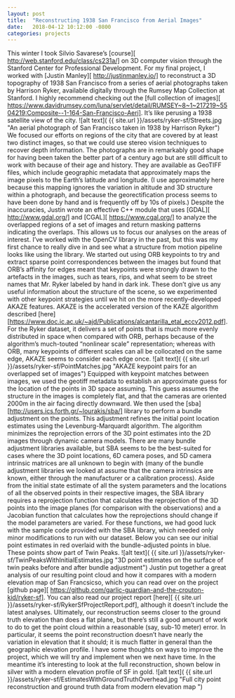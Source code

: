 ```yaml
---
layout: post
title:  "Reconstructing 1938 San Francisco from Aerial Images"
date:   2018-04-12 10:12:00 -0800
categories: projects
---
```


This winter I took Silvio Savarese’s [course][ http://web.stanford.edu/class/cs231a/] on 3D computer vision through the Stanford Center for Professional Development. For my final project, I worked with [Justin Manley][ http://justinmanley.io/] to reconstruct a 3D topography of 1938 San Francisco from a series of aerial photographs taken by Harrison Ryker, available digitally through the Rumsey Map Collection at Stanford. I highly recommend checking out the [full collection of images][ https://www.davidrumsey.com/luna/servlet/detail/RUMSEY~8~1~217219~5504219:Composite--1-164-San-Francisco-Aeri]. It’s like perusing a 1938 satellite view of the city.
![alt text]( {{ site.url }}/assets/ryker-sf/Streets.jpg "An aerial photograph of San Francisco taken in 1938 by Harrison Ryker")
We focused our efforts on regions of the city that are covered by at least two distinct images, so that we could use stereo vision techniques to recover depth information. The photographs are in remarkably good shape for having been taken the better part of a century ago but are still difficult to work with because of their age and history. They are available as GeoTIFF files, which include geographic metadata that approximately maps the image pixels to the Earth’s latitude and longitude. (I use approximately here because this mapping ignores the variation in altitude and 3D structure within a photograph, and because the georectification process seems to have been done by hand and is frequently off by 10s of pixels.) Despite the inaccuracies, Justin wrote an effective C++ module that uses [GDAL][ http://www.gdal.org/] and [CGAL][ https://www.cgal.org/] to analyze the overlapped regions of a set of images and return masking patterns indicating the overlaps. This allows us to focus our analyses on the areas of interest. 
I’ve worked with the OpenCV library in the past, but this was my first chance to really dive in and see what a structure from motion pipeline looks like using the library. We started out using ORB keypoints to try and extract sparse point correspondences between the images but found that ORB’s affinity for edges meant that keypoints were strongly drawn to the artefacts in the images, such as tears, rips, and what seem to be street names that Mr. Ryker labeled by hand in dark ink. These don’t give us any useful information about the structure of the scene, so we experimented with other keypoint strategies until we hit on the more recently-developed AKAZE features. AKAZE is the accelerated version of the KAZE algorithm described [here][https://www.doc.ic.ac.uk/~ajd/Publications/alcantarilla_etal_eccv2012.pdf]. For the Ryker dataset, it delivers a set of points that is much more evenly distributed in space when compared with ORB, perhaps because of the algorithm’s much-touted “nonlinear scale” representation; whereas with ORB, many keypoints of different scales can all be collocated on the same edge, AKAZE seems to consider each edge once.
![alt text]( {{ site.url }}/assets/ryker-sf/PointMatches.jpg "AKAZE keypoint pairs for an overlapped set of images")
Equipped with keypoint matches between images, we used the geotiff metadata to establish an approximate guess for the location of the points in 3D space assuming. This guess assumes the structure in the images is completely flat, and that the cameras are oriented 2000m in the air facing directly downward. We then used the [sba][http://users.ics.forth.gr/~lourakis/sba/] library to perform a bundle adjustment on the points. This adjustment refines the initial point location estimates using the Levenburg-Marquardt algorithm. The algorithm minimizes the reprojection errors of the 3D point estimates into the 2D images through dynamic camera models. There are many bundle adjustment libraries available, but SBA seems to be the best-suited for cases where the 3D point locations, 6D camera poses, and 5D camera intrinsic matrices are all unknown to begin with (many of the bundle adjustment libraries we looked at assume that the camera intrinsics are known, either through the manufacturer or a calibration process). Aside from the initial state estimate of all the system parameters and the locations of all the observed points in their respective images, the SBA library requires a reprojection function that calculates the reprojection of the 3D points into the image planes (for comparison with the observations) and a Jacobian function that calculates how the reprojections should change if the model parameters are varied. For these functions, we had good luck with the sample code provided with the SBA library, which needed only minor modifications to run with our dataset. Below you can see our initial point estimates in red overlaid with the bundle-adjusted points in blue. These points show part of Twin Peaks.
![alt text]( {{ site.url }}/assets/ryker-sf/TwinPeaksWithInitialEstimates.jpg "3D point estimates on the surface of twin peaks before and after bundle adjustment")
Justin put together a great analysis of our resulting point cloud and how it compares with a modern elevation map of San Francsicso, which you can read over on the project [github page][ https://github.com/garlic-guardian-and-the-crouton-kid/ryker-sf]. You can also read our project report [here][ {{ site.url }}/assets/ryker-sf/RykerSfProjectReport.pdf], although it doesn’t include the latest analyses. Ultimately, our reconstruction seems closer to the ground truth elevation than does a flat plane, but there’s still a good amount of work to do to get the point cloud within a reasonable (say, sub-10 meter) error. In particular, it seems the point reconstruction doesn’t have nearly the variation in elevation that it should; it is much flatter in general than the geographic elevation profile. I have some thoughts on ways to improve the project, which we will try and implement when we next have time. In the meantime it’s interesting to look at the full reconstruction, shown below in silver with a modern elevation profile of SF in gold.
![alt text]( {{ site.url }}/assets/ryker-sf/EstimatesWithGroundTruthOverhead.jpg "Full city point reconstruction and ground truth data from modern elevation map ")

